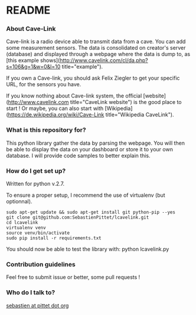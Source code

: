 # README #

### About Cave-Link ###
Cave-link is a radio device able to transmit data from a cave. You can add some measurement sensors.
The data is consolidated on creator's server (database) and displayed through a webpage where the data is dump to, as [this example shows](http://www.cavelink.com/cl/da.php?s=106&g=1&w=0&l=10 title="example").

If you own a Cave-link, you should ask Felix Ziegler to get your specific URL, for the sensors you have.

If you know nothing about Cave-link system, the official [website](http://www.cavelink.com title="CaveLink website") is the good place to start ! Or maybe, you can also start with [Wikipedia](https://de.wikipedia.org/wiki/Cave-Link title="Wikipedia CaveLink").

### What is this repository for? ###

This python library gather the data by parsing the webpage. You will then be able to display the data on your dashboard or store it to your own database.
I will provide code samples to better explain this.

### How do I get set up? ###
Written for python v.2.7.

To ensure a proper setup, I recommend the use of virtualenv (but optionnal).

    sudo apt-get update && sudo apt-get install git python-pip --yes
    git clone git@github.com:SebastienPittet/lcavelink.git
    cd lcavelink
    virtualenv venv
    source venv/bin/activate
    sudo pip install -r requirements.txt

You should now be able to test the library with:
    python lcavelink.py

### Contribution guidelines ###

Feel free to submit issue or better, some pull requests !

### Who do I talk to? ###

[sebastien at pittet dot org](https://sebastien.pittet.org)
